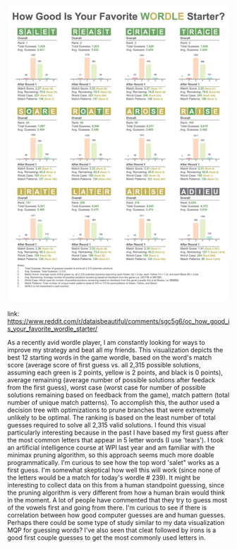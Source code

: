 ![best starting words in wordle](img/wordle.png)

link: https://www.reddit.com/r/dataisbeautiful/comments/sgc5g6/oc_how_good_is_your_favorite_wordle_starter/

As a recently avid wordle player, I am constantly looking for ways to improve my strategy and beat all my friends. This visualization depicts the best 12 starting words in the game wordle, based on the word's match score (average score of first guess vs. all 2,315 possible solutions, assuming each green is 2 points, yellow is 2 points, and black is 0 points), average remaining (average number of possible solutions after feedack from the first guess), worst case (worst case for number of possible solutions remaining based on feedback from the game), match pattern (total number of unique match patterns). To accomplish this, the author used a decision tree with optimizations to prune branches that were extremely unlikely to be optimal. The ranking is based on the least number of total guesses required to solve all 2,315 valid solutions. I found this visual particularly interesting because in the past I have based my first guess after the most common letters that appear in 5 letter words (I use 'tears'). I took an artificial intelligence course at WPI last year and am familiar with the minimax pruning algorithm, so this approach seems much more doable programmatically. I'm curious to see how the top word 'salet" works as a first guess. I'm somewhat skeptical how well this will work (since none of the letters would be a match for today's wordle # 239). It might be interesting to collect data on this from a human standpoint guessing, since the pruning algorithm is very different from how a human brain would think in the moment. A lot of people have commented that they try to guess most of the vowels first and going from there. I'm curious to see if there is correlation between how good computer guesses are and human guesses. Perhaps there could be some type of study similar to my data visualization MQP for guessing words? I've also seen that cleat followed by irons is a good first couple guesses to get the most commonly used letters in. 
